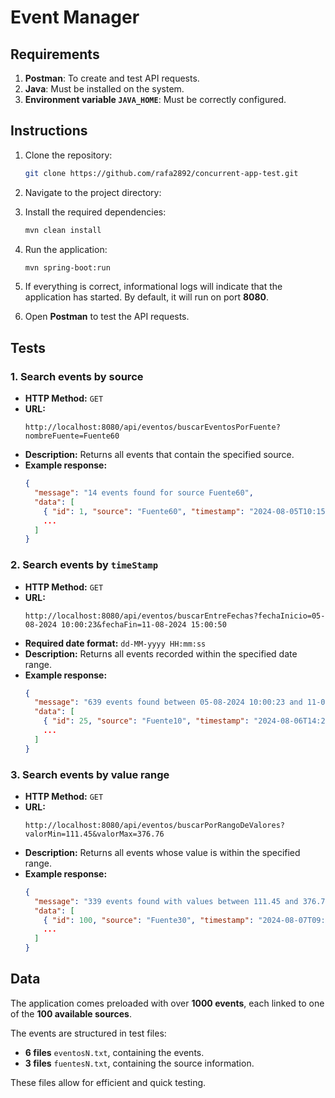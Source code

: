 # Event Manager

## Requirements
1. **Postman**: To create and test API requests.
2. **Java**: Must be installed on the system.
3. **Environment variable `JAVA_HOME`**: Must be correctly configured.

## Instructions
1. Clone the repository:
   ```sh
   git clone https://github.com/rafa2892/concurrent-app-test.git

2. Navigate to the project directory:

3. Install the required dependencies:
   ```sh
   mvn clean install

4. Run the application:
   ```sh
   mvn spring-boot:run

4. If everything is correct, informational logs will indicate that the application has started. By default, it will run on port **8080**.
5. Open **Postman** to test the API requests.

## Tests
### 1. Search events by source
- **HTTP Method:** `GET`
- **URL:**
  ```
  http://localhost:8080/api/eventos/buscarEventosPorFuente?nombreFuente=Fuente60
  ```
- **Description:** Returns all events that contain the specified source.
- **Example response:**
  ```json
  {
    "message": "14 events found for source Fuente60",
    "data": [
      { "id": 1, "source": "Fuente60", "timestamp": "2024-08-05T10:15:30", "value": 123.45 },
      ...
    ]
  }
  ```

### 2. Search events by `timeStamp`
- **HTTP Method:** `GET`
- **URL:**
  ```
  http://localhost:8080/api/eventos/buscarEntreFechas?fechaInicio=05-08-2024 10:00:23&fechaFin=11-08-2024 15:00:50
  ```
- **Required date format:** `dd-MM-yyyy HH:mm:ss`
- **Description:** Returns all events recorded within the specified date range.
- **Example response:**
  ```json
  {
    "message": "639 events found between 05-08-2024 10:00:23 and 11-08-2024 15:00:50",
    "data": [
      { "id": 25, "source": "Fuente10", "timestamp": "2024-08-06T14:20:50", "value": 210.75 },
      ...
    ]
  }
  ```

### 3. Search events by value range
- **HTTP Method:** `GET`
- **URL:**
  ```
  http://localhost:8080/api/eventos/buscarPorRangoDeValores?valorMin=111.45&valorMax=376.76
  ```
- **Description:** Returns all events whose value is within the specified range.
- **Example response:**
  ```json
  {
    "message": "339 events found with values between 111.45 and 376.76",
    "data": [
      { "id": 100, "source": "Fuente30", "timestamp": "2024-08-07T09:12:45", "value": 150.33 },
      ...
    ]
  }
  ```

## Data
The application comes preloaded with over **1000 events**, each linked to one of the **100 available sources**.

The events are structured in test files:
- **6 files** `eventosN.txt`, containing the events.
- **3 files** `fuentesN.txt`, containing the source information.

These files allow for efficient and quick testing.

